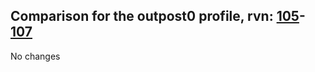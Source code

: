 ## Comparison for the outpost0 profile, rvn: [105](https://github.com/PRO100KatYT/FortniteProfileRevisions/tree/main/profiles/outpost0/105%20outpost0.json)-[107](https://github.com/PRO100KatYT/FortniteProfileRevisions/tree/main/profiles/outpost0/107%20outpost0.json)

No changes
